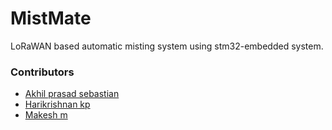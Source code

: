 # MistMate
LoRaWAN based automatic misting system using stm32-embedded system.


### Contributors
* [Akhil prasad sebastian]()
* [Harikrishnan kp](https://github.com/harikrishnan-kp)
* [Makesh m](https://github.com/makeshm98)